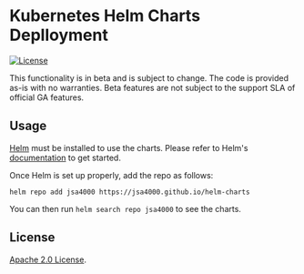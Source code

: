 # Kubernetes Helm Charts Deplloyment

[![License](https://img.shields.io/badge/License-Apache%202.0-blue.svg)](https://opensource.org/licenses/Apache-2.0)

This functionality is in beta and is subject to change. The code is provided as-is with no warranties. Beta features are not subject to the support SLA of official GA features.

## Usage

[Helm](https://helm.sh) must be installed to use the charts.
Please refer to Helm's [documentation](https://helm.sh/docs/) to get started.

Once Helm is set up properly, add the repo as follows:

```console
helm repo add jsa4000 https://jsa4000.github.io/helm-charts
```

You can then run `helm search repo jsa4000` to see the charts.

## License

<!-- Keep full URL links to repo files because this README syncs from main to gh-pages.  -->
[Apache 2.0 License](https://github.com/jsa4000/helm-charts/blob/main/LICENSE).